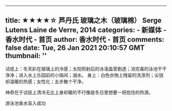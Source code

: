 
---
title: ★★★★☆ 芦丹氏 玻璃之木（玻璃棉） Serge Lutens Laine de Verre, 2014
categories: 
    - 新媒体
    - 香水时代 - 首页
author: 香水时代 - 首页
comments: false
date: Tue, 26 Jan 2021 20:10:57 GMT
thumbnail: ''
---

<div>   
试纸上：冬天趴在玻璃上的冷感；太阳照射后的冰凌晶莹剔透；消完毒的泳池干干净净；进入水上乐园前的小隔间；溺水。
身上：白色衣物上残留的洗涤剂；尖锐却温暖的热感；女性化；五步散个干净。

神奇在于试纸上清冷无比上身却暖的不行像是冬日里想要一把抱住的热源。

游泳池香水盲入成功  
</div>
            